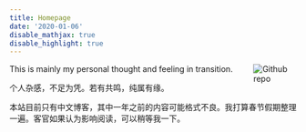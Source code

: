 ```yaml
---
title: Homepage
date: '2020-01-06'
disable_mathjax: true
disable_highlight: true
---
```

[<img src="https://simpleicons.org/icons/github.svg" style="max-width:15%;min-width:40px;float:right;" alt="Github repo" />](https://github.com/john-qu/johnqu_site)

This is mainly my personal thought and feeling in transition.

个人杂感，不足为凭。若有共鸣，纯属有缘。

本站目前只有中文博客，其中一年之前的内容可能格式不良。我打算春节假期整理一遍。客官如果认为影响阅读，可以稍等我一下。